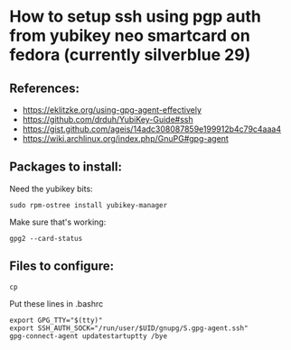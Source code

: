 
# How to setup ssh using pgp auth from yubikey neo smartcard on fedora (currently silverblue 29)

## References:
* https://eklitzke.org/using-gpg-agent-effectively
* https://github.com/drduh/YubiKey-Guide#ssh
* https://gist.github.com/ageis/14adc308087859e199912b4c79c4aaa4
* https://wiki.archlinux.org/index.php/GnuPG#gpg-agent

## Packages to install:

Need the yubikey bits:
```
sudo rpm-ostree install yubikey-manager
```
Make sure that's working:
```
gpg2 --card-status
```


## Files to configure:
```
cp 
```

Put these lines in .bashrc
```
export GPG_TTY="$(tty)"
export SSH_AUTH_SOCK="/run/user/$UID/gnupg/S.gpg-agent.ssh"
gpg-connect-agent updatestartuptty /bye
```

